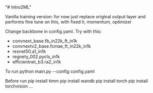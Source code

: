 "# Intro2ML" 


Vanilla training version: for now just replace original output layer and performs fine tune on this, with fixed lr, momentum, optimizer

Change backbone in config.yaml. Try with this:
- convnext_base.fb_in22k_ft_in1k
- convnextv2_base.fcmae_ft_in22k_in1k
- resnet50.a1_in1k
- regnety_002.pycls_in1k
- efficientnet_b3.ra2_in1k

To run
python main.py --config config.yaml

Before run
pip install timm
pip install wandb
pip install torch
pip install torchvision
...